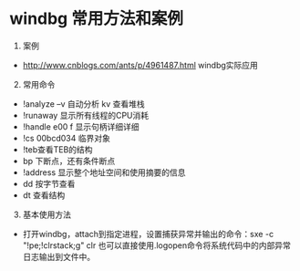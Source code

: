 # windbg 常用方法和案例
1. 案例
- http://www.cnblogs.com/ants/p/4961487.html windbg实际应用

2. 常用命令
- !analyze –v  自动分析 kv  查看堆栈
- !runaway  显示所有线程的CPU消耗
- !handle e00 f 显示句柄详细详细
- !cs 00bcd034 临界对象
- !teb查看TEB的结构
- bp 下断点，还有条件断点
- !address 显示整个地址空间和使用摘要的信息
- dd 按字节查看
- dt 查看结构       

3. 基本使用方法
- 打开windbg，attach到指定进程，设置捕获异常并输出的命令：sxe -c "!pe;!clrstack;g" clr
也可以直接使用.logopen命令将系统代码中的内部异常日志输出到文件中。




